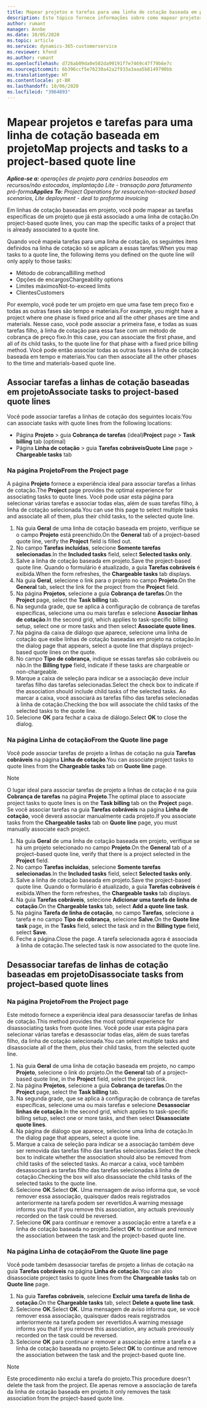 ```yaml
---
title: Mapear projetos e tarefas para uma linha de cotação baseada em projeto
description: Este tópico fornece informações sobre como mapear projetos e tarefas para uma linha de tarefa baseada em projeto.
author: rumant
manager: Annbe
ms.date: 10/05/2020
ms.topic: article
ms.service: dynamics-365-customerservice
ms.reviewer: kfend
ms.author: rumant
ms.openlocfilehash: d726ab09da0e502da99191f7e7469c47f79b6e7c
ms.sourcegitcommit: 6b396ccf5e76230a42a2f933a3aaa5b8149790bb
ms.translationtype: HT
ms.contentlocale: pt-BR
ms.lasthandoff: 10/06/2020
ms.locfileid: "3964893"
---
```

# <a name="map-projects-and-tasks-to-a-project-based-quote-line"></a><span data-ttu-id="618a5-103">Mapear projetos e tarefas para uma linha de cotação baseada em projeto</span><span class="sxs-lookup"><span data-stu-id="618a5-103">Map projects and tasks to a project-based quote line</span></span>

<span data-ttu-id="618a5-104">_**Aplica-se a:** operações de projeto para cenários baseados em recursos/não estocados, implantação Lite - transação para faturamento pró-forma_</span><span class="sxs-lookup"><span data-stu-id="618a5-104">_**Applies To:** Project Operations for resource/non-stocked based scenarios, Lite deployment - deal to proforma invoicing_</span></span>

<span data-ttu-id="618a5-105">Em linhas de cotação baseadas em projeto, você pode mapear as tarefas específicas de um projeto que já está associado a uma linha de cotação.</span><span class="sxs-lookup"><span data-stu-id="618a5-105">On project-based quote lines, you can map the specific tasks of a project that is already associated to a quote line.</span></span>

<span data-ttu-id="618a5-106">Quando você mapeia tarefas para uma linha de cotação, os seguintes itens definidos na linha de cotação só se aplicam a essas tarefas:</span><span class="sxs-lookup"><span data-stu-id="618a5-106">When you map tasks to a quote line, the following items you defined on the quote line will only apply to those tasks:</span></span>

- <span data-ttu-id="618a5-107">Método de cobrança</span><span class="sxs-lookup"><span data-stu-id="618a5-107">Billing method</span></span>
- <span data-ttu-id="618a5-108">Opções de encargos</span><span class="sxs-lookup"><span data-stu-id="618a5-108">Chargeability options</span></span>
- <span data-ttu-id="618a5-109">Limites máximos</span><span class="sxs-lookup"><span data-stu-id="618a5-109">Not-to-exceed limits</span></span>
- <span data-ttu-id="618a5-110">Clientes</span><span class="sxs-lookup"><span data-stu-id="618a5-110">Customers</span></span>

<span data-ttu-id="618a5-111">Por exemplo, você pode ter um projeto em que uma fase tem preço fixo e todas as outras fases são tempo e materiais.</span><span class="sxs-lookup"><span data-stu-id="618a5-111">For example, you might have a project where one phase is fixed price and all the other phases are time and materials.</span></span> <span data-ttu-id="618a5-112">Nesse caso, você pode associar a primeira fase, e todas as suas tarefas filho, à linha de cotação para essa fase com um método de cobrança de preço fixo.</span><span class="sxs-lookup"><span data-stu-id="618a5-112">In this case, you can associate the first phase, and all of its child tasks, to the quote line for that phase with a fixed price billing method.</span></span> <span data-ttu-id="618a5-113">Você pode então associar todas as outras fases à linha de cotação baseada em tempo e materiais.</span><span class="sxs-lookup"><span data-stu-id="618a5-113">You can then associate all the other phases to the time and materials-based quote line.</span></span>

## <a name="associate-tasks-to-project-based-quote-lines"></a><span data-ttu-id="618a5-114">Associar tarefas a linhas de cotação baseadas em projeto</span><span class="sxs-lookup"><span data-stu-id="618a5-114">Associate tasks to project-based quote lines</span></span>

<span data-ttu-id="618a5-115">Você pode associar tarefas a linhas de cotação dos seguintes locais:</span><span class="sxs-lookup"><span data-stu-id="618a5-115">You can associate tasks with quote lines from the following locations:</span></span>

- <span data-ttu-id="618a5-116">Página **Projeto** > guia **Cobrança de tarefas** (ideal)</span><span class="sxs-lookup"><span data-stu-id="618a5-116">**Project** page > **Task billing** tab (optimal)</span></span>
- <span data-ttu-id="618a5-117">Página **Linha de cotação** > guia **Tarefas cobráveis**</span><span class="sxs-lookup"><span data-stu-id="618a5-117">**Quote Line** page > **Chargeable tasks** tab</span></span> 

### <a name="from-the-project-page"></a><span data-ttu-id="618a5-118">Na página Projeto</span><span class="sxs-lookup"><span data-stu-id="618a5-118">From the Project page</span></span>

<span data-ttu-id="618a5-119">A página **Projeto** fornece a experiência ideal para associar tarefas a linhas de cotação.</span><span class="sxs-lookup"><span data-stu-id="618a5-119">The **Project** page provides the optimal experience for associating tasks to quote lines.</span></span> <span data-ttu-id="618a5-120">Você pode usar esta página para selecionar várias tarefas e associar todas elas, além de suas tarefas filho, à linha de cotação selecionada.</span><span class="sxs-lookup"><span data-stu-id="618a5-120">You can use this page to select multiple tasks and associate all of them, plus their child tasks, to the selected quote line.</span></span>

1. <span data-ttu-id="618a5-121">Na guia **Geral** de uma linha de cotação baseada em projeto, verifique se o campo **Projeto** está preenchido.</span><span class="sxs-lookup"><span data-stu-id="618a5-121">On the **General** tab of a project–based quote line, verify the **Project** field is filled out.</span></span>
2. <span data-ttu-id="618a5-122">No campo **Tarefas incluídas**, selecione **Somente tarefas selecionadas**.</span><span class="sxs-lookup"><span data-stu-id="618a5-122">In the **Included tasks** field, select **Selected tasks only**.</span></span>
3. <span data-ttu-id="618a5-123">Salve a linha de cotação baseada em projeto.</span><span class="sxs-lookup"><span data-stu-id="618a5-123">Save the project-based quote line.</span></span> <span data-ttu-id="618a5-124">Quando o formulário é atualizado, a guia **Tarefas cobráveis** é exibida.</span><span class="sxs-lookup"><span data-stu-id="618a5-124">When the form refreshes, the **Chargeable tasks** tab displays.</span></span>
4. <span data-ttu-id="618a5-125">Na guia **Geral**, selecione o link para o projeto no campo **Projeto**.</span><span class="sxs-lookup"><span data-stu-id="618a5-125">On the **General** tab, select the link for the project from the **Project** field.</span></span>
5. <span data-ttu-id="618a5-126">Na página **Projetos**, selecione a guia **Cobrança de tarefas**.</span><span class="sxs-lookup"><span data-stu-id="618a5-126">On the **Project** page, select the **Task billing** tab.</span></span>
6. <span data-ttu-id="618a5-127">Na segunda grade, que se aplica à configuração de cobrança de tarefas específicas, selecione uma ou mais tarefas e selecione **Associar linhas de cotação**.</span><span class="sxs-lookup"><span data-stu-id="618a5-127">In the second grid, which applies to task-specific billing setup, select one or more tasks and then select **Associate quote lines**.</span></span>
7. <span data-ttu-id="618a5-128">Na página da caixa de diálogo que aparece, selecione uma linha de cotação que exibe linhas de cotação baseadas em projeto na cotação.</span><span class="sxs-lookup"><span data-stu-id="618a5-128">In the dialog page that appears, select a quote line that displays project-based quote lines on the quote.</span></span>
8. <span data-ttu-id="618a5-129">No campo **Tipo de cobrança**, indique se essas tarefas são cobráveis ou não.</span><span class="sxs-lookup"><span data-stu-id="618a5-129">In the **Billing type** field, indicate if these tasks are chargeable or non-chargeable.</span></span>
9. <span data-ttu-id="618a5-130">Marque a caixa de seleção para indicar se a associação deve incluir tarefas filho das tarefas selecionadas.</span><span class="sxs-lookup"><span data-stu-id="618a5-130">Select the check box to indicate if the association should include child tasks of the selected tasks.</span></span> <span data-ttu-id="618a5-131">Ao marcar a caixa, você associará as tarefas filho das tarefas selecionadas à linha de cotação.</span><span class="sxs-lookup"><span data-stu-id="618a5-131">Checking the box will associate the child tasks of the selected tasks to the quote line.</span></span>
10. <span data-ttu-id="618a5-132">Selecione **OK** para fechar a caixa de diálogo.</span><span class="sxs-lookup"><span data-stu-id="618a5-132">Select **OK** to close the dialog.</span></span>

### <a name="from-the-quote-line-page"></a><span data-ttu-id="618a5-133">Na página Linha de cotação</span><span class="sxs-lookup"><span data-stu-id="618a5-133">From the Quote line page</span></span>

<span data-ttu-id="618a5-134">Você pode associar tarefas de projeto a linhas de cotação na guia **Tarefas cobráveis** na página **Linha de cotação**.</span><span class="sxs-lookup"><span data-stu-id="618a5-134">You can associate project tasks to quote lines from the **Chargeable tasks** tab on **Quote line** page.</span></span>

>[!NOTE]
><span data-ttu-id="618a5-135">O lugar ideal para associar tarefas de projeto a linhas de cotação é na guia **Cobrança de tarefas** na página **Projeto**.</span><span class="sxs-lookup"><span data-stu-id="618a5-135">The optimal place to associate project tasks to quote lines is on the **Task billing** tab on the **Project** page.</span></span> <span data-ttu-id="618a5-136">Se você associar tarefas na guia **Tarefas cobráveis** na página **Linha de cotação**, você deverá associar manualmente cada projeto.</span><span class="sxs-lookup"><span data-stu-id="618a5-136">If you associate tasks from the **Chargeable tasks** tab on **Quote line** page, you must manually associate each project.</span></span>

1. <span data-ttu-id="618a5-137">Na guia **Geral** de uma linha de cotação baseada em projeto, verifique se há um projeto selecionado no campo **Projeto**.</span><span class="sxs-lookup"><span data-stu-id="618a5-137">On the **General** tab of a project–based quote line, verify that there is a project selected in the **Project** field.</span></span>
2. <span data-ttu-id="618a5-138">No campo **Tarefas incluídas**, selecione **Somente tarefas selecionadas**.</span><span class="sxs-lookup"><span data-stu-id="618a5-138">In the **Included tasks** field, select **Selected tasks only**.</span></span>
3. <span data-ttu-id="618a5-139">Salve a linha de cotação baseada em projeto.</span><span class="sxs-lookup"><span data-stu-id="618a5-139">Save the project-based quote line.</span></span> <span data-ttu-id="618a5-140">Quando o formulário é atualizado, a guia **Tarefas cobráveis** é exibida.</span><span class="sxs-lookup"><span data-stu-id="618a5-140">When the form refreshes, the **Chargeable tasks** tab displays.</span></span>
4. <span data-ttu-id="618a5-141">Na guia **Tarefas cobráveis**, selecione **Adicionar uma tarefa de linha de cotação**.</span><span class="sxs-lookup"><span data-stu-id="618a5-141">On the **Chargeable tasks** tab, select **Add a quote line task**.</span></span>
5. <span data-ttu-id="618a5-142">Na página **Tarefa de linha de cotação**, no campo **Tarefas**, selecione a tarefa e no campo **Tipo de cobrança**, selecione **Salve**.</span><span class="sxs-lookup"><span data-stu-id="618a5-142">On the **Quote line task** page, in the **Tasks** field, select the task and in the **Billing type** field, select **Save**.</span></span> 
6. <span data-ttu-id="618a5-143">Feche a página.</span><span class="sxs-lookup"><span data-stu-id="618a5-143">Close the page.</span></span> <span data-ttu-id="618a5-144">A tarefa selecionada agora é associada à linha de cotação.</span><span class="sxs-lookup"><span data-stu-id="618a5-144">The selected task is now associated to the quote line.</span></span>

## <a name="disassociate-tasks-from-projectbased-quote-lines"></a><span data-ttu-id="618a5-145">Desassociar tarefas de linhas de cotação baseadas em projeto</span><span class="sxs-lookup"><span data-stu-id="618a5-145">Disassociate tasks from project–based quote lines</span></span>

### <a name="from-the-project-page"></a><span data-ttu-id="618a5-146">Na página Projeto</span><span class="sxs-lookup"><span data-stu-id="618a5-146">From the Project page</span></span>

<span data-ttu-id="618a5-147">Este método fornece a experiência ideal para desassociar tarefas de linhas de cotação.</span><span class="sxs-lookup"><span data-stu-id="618a5-147">This method provides the most optimal experience for disassociating tasks from quote lines.</span></span> <span data-ttu-id="618a5-148">Você pode usar esta página para selecionar várias tarefas e desassociar todas elas, além de suas tarefas filho, da linha de cotação selecionada.</span><span class="sxs-lookup"><span data-stu-id="618a5-148">You can select multiple tasks and disassociate all of the them, plus their child tasks, from the selected quote line.</span></span>

1. <span data-ttu-id="618a5-149">Na guia **Geral** de uma linha de cotação baseada em projeto, no campo **Projeto**, selecione o link do projeto.</span><span class="sxs-lookup"><span data-stu-id="618a5-149">On the **General** tab of a project–based quote line, in the **Project** field, select the project link.</span></span>
2. <span data-ttu-id="618a5-150">Na página **Projetos**, selecione a guia **Cobrança de tarefas**.</span><span class="sxs-lookup"><span data-stu-id="618a5-150">On the **Project** page, select the **Task billing** tab.</span></span>
3. <span data-ttu-id="618a5-151">Na segunda grade, que se aplica à configuração de cobrança de tarefas específicas, selecione uma ou mais tarefas e selecione **Desassociar linhas de cotação**.</span><span class="sxs-lookup"><span data-stu-id="618a5-151">In the second grid, which applies to task-specific billing setup, select one or more tasks, and then select **Disassociate quote lines**.</span></span>
4. <span data-ttu-id="618a5-152">Na página de diálogo que aparece, selecione uma linha de cotação.</span><span class="sxs-lookup"><span data-stu-id="618a5-152">In the dialog page that appears, select a quote line.</span></span>
5. <span data-ttu-id="618a5-153">Marque a caixa de seleção para indicar se a associação também deve ser removida das tarefas filho das tarefas selecionadas.</span><span class="sxs-lookup"><span data-stu-id="618a5-153">Select the check box to indicate whether the association should also be removed from child tasks of the selected tasks.</span></span> <span data-ttu-id="618a5-154">Ao marcar a caixa, você também desassociará as tarefas filho das tarefas selecionadas à linha de cotação.</span><span class="sxs-lookup"><span data-stu-id="618a5-154">Checking the box will also disassociate the child tasks of the selected tasks to the quote line.</span></span>
6. <span data-ttu-id="618a5-155">Selecione **OK**.</span><span class="sxs-lookup"><span data-stu-id="618a5-155">Select **OK**.</span></span> <span data-ttu-id="618a5-156">Uma mensagem de aviso informa que, se você remover essa associação, quaisquer dados reais registrados anteriormente na tarefa podem ser revertidos.</span><span class="sxs-lookup"><span data-stu-id="618a5-156">A warning message informs you that if you remove this association, any actuals previously recorded on the task could be reversed.</span></span> 
7. <span data-ttu-id="618a5-157">Selecione **OK** para continuar e remover a associação entre a tarefa e a linha de cotação baseada no projeto.</span><span class="sxs-lookup"><span data-stu-id="618a5-157">Select **OK** to continue and remove the association between the task and the project-based quote line.</span></span>

### <a name="from-the-quote-line-page"></a><span data-ttu-id="618a5-158">Na página Linha de cotação</span><span class="sxs-lookup"><span data-stu-id="618a5-158">From the Quote line page</span></span>

<span data-ttu-id="618a5-159">Você pode também desassociar tarefas de projeto a linhas de cotação na guia **Tarefas cobráveis** na página **Linha de cotação**.</span><span class="sxs-lookup"><span data-stu-id="618a5-159">You can also disassociate project tasks to quote lines from the **Chargeable tasks** tab on **Quote line** page.</span></span>

1. <span data-ttu-id="618a5-160">Na guia **Tarefas cobráveis**, selecione **Excluir uma tarefa de linha de cotação**.</span><span class="sxs-lookup"><span data-stu-id="618a5-160">On the **Chargeable tasks** tab, select **Delete a quote line task**.</span></span>
2. <span data-ttu-id="618a5-161">Selecione **OK**.</span><span class="sxs-lookup"><span data-stu-id="618a5-161">Select **OK**.</span></span> <span data-ttu-id="618a5-162">Uma mensagem de aviso informa que, se você remover essa associação, quaisquer dados reais registrados anteriormente na tarefa podem ser revertidos.</span><span class="sxs-lookup"><span data-stu-id="618a5-162">A warning message informs you that if you remove this association, any actuals previously recorded on the task could be reversed.</span></span> 
3. <span data-ttu-id="618a5-163">Selecione **OK** para continuar e remover a associação entre a tarefa e a linha de cotação baseada no projeto.</span><span class="sxs-lookup"><span data-stu-id="618a5-163">Select **OK** to continue and remove the association between the task and the project-based quote line.</span></span>

>[!NOTE]
> <span data-ttu-id="618a5-164">Este procedimento não exclui a tarefa do projeto.</span><span class="sxs-lookup"><span data-stu-id="618a5-164">This procedure doesn't delete the task from the project.</span></span> <span data-ttu-id="618a5-165">Ele apenas remove a associação de tarefa da linha de cotação baseada em projeto.</span><span class="sxs-lookup"><span data-stu-id="618a5-165">It only removes the task association from the project-based quote line.</span></span>
